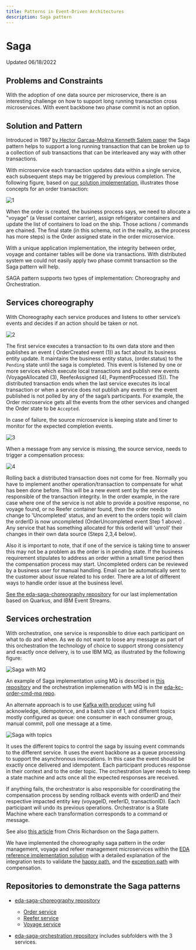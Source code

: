 ```yaml
---
title: Patterns in Event-Driven Architectures
description: Saga pattern
---
```

# Saga

Updated 06/18/2022
## Problems and Constraints

With the adoption of one data source per microservice, there is an interesting challenge on how to support long running transaction cross microservices. With event backbone two phase commit is not an option.

## Solution and Pattern

Introduced in 1987 [by Hector Garcaa-Molrna Kenneth Salem paper](https://www.cs.cornell.edu/andru/cs711/2002fa/reading/sagas.pdf) the Saga pattern helps to support a long running transaction that can be broken up to a collection of sub transactions that can be interleaved any way with other transactions.

With microservice each transaction updates data within a single service, each subsequent steps may be triggered by previous completion. The following figure, based on [our solution implementation](https://ibm-cloud-architecture.github.io/refarch-kc), illustrates those concepts for an order transaction:

![1](./images/saga-ctx.png)

When the order is created, the business process says, we need to allocate a "voyage" (a Vessel container carrier), assign refrigerator containers and update the list of containers to load on the ship. 
Those actions / commands are chained. The final state (in this schema, not in the reality, as the process has more steps) 
is the Order assigned state in the order microservice.

With a unique application implementation, the integrity between order, voyage and container tables will be done via transactions. 
With distributed system we could not easily apply two phase commit transaction so the Saga pattern will help.

SAGA pattern supports two types of implementation: Choreography and Orchestration.
## Services choreography

With Choreography each service produces and listens to other service’s events and decides if an action should be taken or not.

![2](./images/saga-choreo.png)

The first service executes a transaction to its own data store and then publishes an event ( OrderCreated event (1)) as fact about its business entity update. 
It maintains the business entity status, (order.status) to the `Pending` state until the saga is completed. This event is listened by one or more services which execute local
 transactions and publish new events (VoyageAllocated (3), ReeferAssigned (4), PaymentProcessed (5)).
The distributed transaction ends when the last service executes its local transaction or when a service does not publish any events or the event published is not 
polled by any of the saga’s participants. For example, the Order microservice gets all the events from the other services and changed the Order state to be `Accepted`.

In case of failure, the source microservice is keeping state and timer to monitor for the expected completion events.

![3](./images/saga-choreo-fail.png)

When a message from any service is missing, the source service, needs to trigger a compensation process:

![4](./images/saga-compensation.png)

Rolling back a distributed transaction does not come for free. Normally you have to implement another operation/transaction to compensate for what has been done before. This will be a new event sent by the service responsible of the transaction integrity. In the order example, in the rare case where one of the service is not able to provide a positive response, no voyage found, or no Reefer container found, then the order needs to change to 'Uncompleted' status, and an event to the orders topic will claim the orderID is now uncompleted (OrderUncompleted event Step 1 above) . Any service that has something allocated for this orderId will 'unroll' their changes in their own data source  (Steps 2,3,4 below).

Also it is important to note, that if one of the service is taking time to answer this may not be a problem as the order is in pending state. If the business requirement stipulates to address an order within a small time period then the compensation process may start. Uncompleted orders can be reviewed by a business user for manual handling. Email can be automatically sent to the customer about issue related to his order. There are a lot of different ways to handle order issue at the business level.

[See the eda-saga-choreography repository](https://ibm-cloud-architecture.github.io/eda-saga-choreography/) for our last implementation based on Quarkus, and IBM Event Streams.

## Services orchestration

With orchestration, one service is responsible to drive each participant on what to do and when. As we do not
want to loose any message as part of this orchestration the technology of choice to support strong consistency
and exactly once delivery, is to use IBM MQ, as illustrated by the following figure:

![Saga with MQ](./images/saga-orchestration-mq.png)

An example of Saga implementation using MQ is described in [this repository](https://github.com/ibm-cloud-architecture/eda-kc-gitops) and the orchestration implemenation with MQ is in the [eda-kc-order-cmd-mq repo](https://github.com/ibm-cloud-architecture/eda-kc-order-cmd-mq).

An alternate approach is to use [Kafka with producer](https://ibm-cloud-architecture.github.io/eda-saga-orchestration/) using full acknowledge, idempotence, and a batch size of 1, and different topics
mostly configured as queue: one consumer in each consumer group, manual commit, poll one message at a time.

![Saga with topics](./images/saga-orchestration-kafka.png)

It uses the different topics to control the saga by issuing event commands to the different service. It uses the event backbone as a queue processing to 
support the asynchronous invocations. In this case the event should be exactly once delivered and idempotent. Each participant produces response in their 
context and to the order topic. The orchestration layer needs to keep a state machine and acts once all the expected responses are received.

If anything fails, the orchestrator is also responsible for coordinating the compensation process by sending rollback events with orderID and their respective impacted entity key (voyageID, reeferID, transactionID). Each  participant will undo its previous operations.
Orchestrator is a State Machine where each transformation corresponds to a command or message.

See also [this article](https://microservices.io/patterns/data/saga.html) from Chris Richardson on the Saga pattern.

We have implemented the choreography saga pattern in the order management, voyage and refeer management microservices within the [EDA reference implementation solution](https://ibm-cloud-architecture.github.io/refarch-kc/implementation/saga-patterns/) with a detailed explanation of the integration tests to validate the [happy path](https://ibm-cloud-architecture.github.io/refarch-kc/integration-tests/happy-path/), and the [exception path](https://ibm-cloud-architecture.github.io/refarch-kc/integration-tests/saga-pattern/) with compensation.

## Repositories to demonstrate the Saga patterns

* [eda-saga-choreography repository](https://ibm-cloud-architecture.github.io/eda-saga-choreography/)

    * [Order service](https://github.com/ibm-cloud-architecture/refarch-kc-order-cmd-ms.git)
    * [Reefer service](https://github.com/ibm-cloud-architecture/refarch-kc-reefer-ms.git)
    * [Voyage service](https://github.com/ibm-cloud-architecture/refarch-kc-voyage-ms.git)

* [eda-saga-orchestration repository](https://ibm-cloud-architecture.github.io/eda-saga-orchestration/) includes subfolders with the 3 services.
